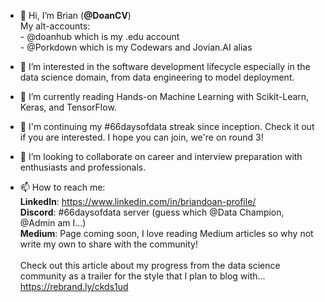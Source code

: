 - 👋 Hi, I’m Brian (**@DoanCV**)
<br> My alt-accounts:
<br>    - @doanhub which is my .edu account 
<br>    - @Porkdown which is my Codewars and Jovian.AI alias 

- 👀 I’m interested in the software development lifecycle especially in the data science domain, from data engineering to model deployment.
- 🌱 I’m currently reading Hands-on Machine Learning with Scikit-Learn, Keras, and TensorFlow.
- 🎉 I'm continuing my #66daysofdata streak since inception. Check it out if you are interested. I hope you can join, we're on round 3!
- 💞️ I’m looking to collaborate on career and interview preparation with enthusiasts and professionals.

- 📫 How to reach me: 
<br> **LinkedIn**: https://www.linkedin.com/in/briandoan-profile/ 
<br> **Discord**: #66daysofdata server (guess which @Data Champion, @Admin am I...) 
<br> **Medium**: Page coming soon, I love reading Medium articles so why not write my own to share with the community! <br> <br> Check out this article about my progress from the data science community as a trailer for the style that I plan to blog with... https://rebrand.ly/ckds1ud

<!---
DoanCV/DoanCV is a ✨ special ✨ repository because its `README.md` (this file) appears on your GitHub profile.
You can click the Preview link to take a look at your changes.
--->
